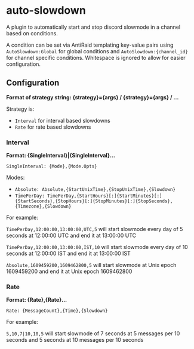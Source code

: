# auto-slowdown

A plugin to automatically start and stop discord slowmode in a channel based on conditions. 

A condition can be set via AntiRaid templating key-value pairs using ``AutoSlowdown:Global`` for global conditions and ``AutoSlowdown:{channel_id}`` for channel specific conditions. Whitespace is ignored to allow for easier configuration.

## Configuration

**Format of strategy string: {strategy}={args} / {strategy}={args} / ...**

Strategy is:
- ``Interval`` for interval based slowdowns
- ``Rate`` for rate based slowdowns

### Interval

**Format: {SingleInterval}|{SingleInterval}...**

``SingleInterval: {Mode},{Mode.Opts}``

Modes: 

- ``Absolute: Absolute,{StartUnixTime},{StopUnixTime},{Slowdown}``
- ``TimePerDay: TimePerDay,{StartHours}[:]{StartMinutes}[:]{StartSeconds},{StopHours}[:]{StopMinutes}[:]{StopSeconds},{Timezone},{Slowdown}``

For example:

``TimePerDay,12:00:00,13:00:00,UTC,5`` will start slowmode every day of 5 seconds at 12:00:00 UTC and end it at 13:00:00 UTC

``TimePerDay,12:00:00,13:00:00,IST,10`` will start slowmode every day of 10 seconds at 12:00:00 IST and end it at 13:00:00 IST

``Absolute,1609459200,1609462800,5`` will start slowmode at Unix epoch 1609459200 and end it at Unix epoch 1609462800

### Rate

**Format: {Rate},{Rate}...**

``Rate: {MessageCount},{Time},{Slowdown}``

For example:

``5,10,7|10,10,5`` will start slowmode of 7 seconds at 5 messages per 10 seconds and 5 seconds at 10 messages per 10 seconds